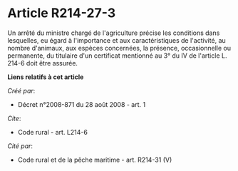 # Article R214-27-3

Un arrêté du ministre chargé de l'agriculture précise les conditions dans lesquelles, eu égard à l'importance et aux
caractéristiques de l'activité, au nombre d'animaux, aux espèces concernées, la présence, occasionnelle ou permanente, du
titulaire d'un certificat mentionné au 3° du IV de l'article L. 214-6 doit être assurée.

**Liens relatifs à cet article**

_Créé par_:

  - Décret n°2008-871 du 28 août 2008 - art. 1

_Cite_:

  - Code rural - art. L214-6

_Cité par_:

  - Code rural et de la pêche maritime - art. R214-31 (V)
